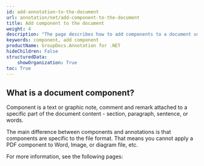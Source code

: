 ```yaml
---
id: add-annotation-to-the-document
url: annotation/net/add-component-to-the-document
title: Add component to the document
weight: 4
description: "The page describes how to add components to a document using GroupDocs.Annotation API."
keywords: component, add component
productName: GroupDocs.Annotation for .NET
hideChildren: False
structuredData:
    showOrganization: True
toc: True
---
```

## What is a document component?

Component is a text or graphic note, comment and remark attached to a specific part of the document content - section, paragraph, sentence, or words.

The main difference between components and annotations is that components are specific to the file format. That means you cannot apply a PDF component to Word, Image, or diagram file, etc.

For more information, see the following pages:
